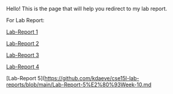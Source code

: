
Hello! This is the page that will help you redirect to my lab report.  

For Lab Report: 
 
[Lab-Report 1](https://github.com/kdaeve/cse15l-lab-reports/blob/main/Lab1%20Report.md)  

[Lab-Report 2](https://github.com/kdaeve/cse15l-lab-reports/blob/main/Lab%20Report%202.md)  

[Lab-Report 3](https://github.com/kdaeve/cse15l-lab-reports/blob/main/lab-report-3-week-6.md)

[Lab-Report 4](https://github.com/kdaeve/cse15l-lab-reports/blob/main/lab-report-4-week-8.md)

[Lab-Report 5](https://github.com/kdaeve/cse15l-lab-reports/blob/main/Lab-Report-5%E2%80%93Week-10.md

